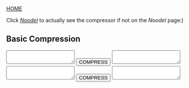 [HOME](README.md)

Click [_Noodel_](https://tkellehe.github.io/noodel/compressor.html) to actually see the compressor if not on the _Noodel_ page:)


<script src="https://code.jquery.com/jquery-3.1.1.min.js" integrity="sha256-hVVnYaiADRTO2PzUGmuLJr8BLUSjGIZsDYGmIJLv2b8=" crossorigin="anonymous"></script>

<script src="src/js/pipe.js"></script>
<script src="src/js/props.js"></script>
<script src="src/js/token.js"></script>
<script src="src/js/path.js"></script>
<script src="src/js/characters.js"></script>
<script src="src/js/types.js"></script>
<script src="src/noodel.js"></script>
<script src="src/noodel-basic_array.js"></script>
<script src="src/noodel-basic_cast.js"></script>
<script src="src/noodel-basic_operands.js"></script>
<script src="src/noodel-basic_pipe.js"></script>
<script src="src/noodel-basic_print.js"></script>
<script src="src/noodel-literals.js"></script>
<script src="src/noodel-loops.js"></script>

<link rel="stylesheet" type="text/css" href="docs.css">
<script type="text/javascript" src="docs.js"></script>

## Basic Compression

<div class="noodel-compressor_basic">
<textarea id="text-basic"></textarea>
<button onclick="$('#compressed-basic').val(characters.compress_basic($('#text-basic').val()))">COMPRESS</button>
<textarea id="compressed-basic"></textarea>
</div>
<div class="noodel-compressor_occur">
<textarea id="text-occur"></textarea>
<button onclick="var o = characters.compress_occur($('#text-occur').val()); $('#compressed-occur').val(o.key+'\n'+o.compressed)">COMPRESS</button>
<textarea id="compressed-occur"></textarea>
</div>

